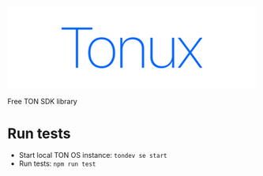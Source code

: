 ![](./.media/logo.svg)

Free TON SDK library

# Run tests

- Start local TON OS instance: `tondev se start`
- Run tests: `npm run test`
